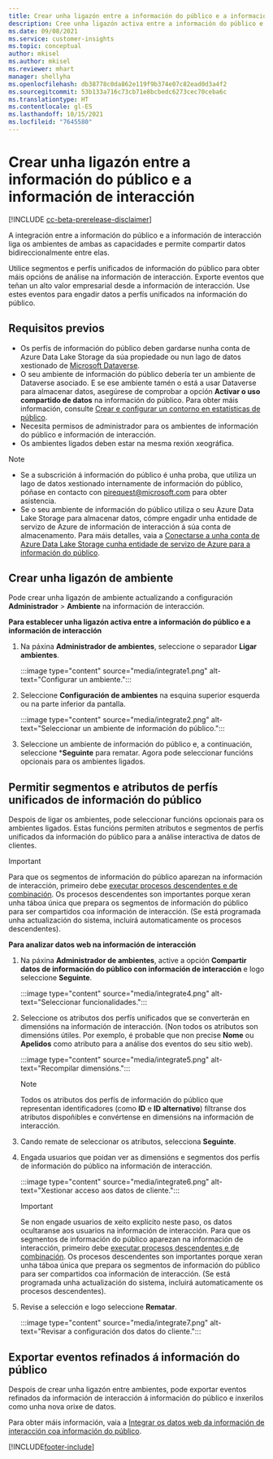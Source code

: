 ```yaml
---
title: Crear unha ligazón entre a información do público e a información de interacción
description: Cree unha ligazón activa entre a información do público e a información de interacción para permitir o intercambio bidireccional de datos.
ms.date: 09/08/2021
ms.service: customer-insights
ms.topic: conceptual
author: mkisel
ms.author: mkisel
ms.reviewer: mhart
manager: shellyha
ms.openlocfilehash: db38778c0da862e119f9b374e07c82ead0d3a4f2
ms.sourcegitcommit: 53b133a716c73cb71e8bcbedc6273cec70ceba6c
ms.translationtype: HT
ms.contentlocale: gl-ES
ms.lasthandoff: 10/15/2021
ms.locfileid: "7645580"
---
```

# <a name="create-a-link-between-audience-insights-and-engagement-insights"></a>Crear unha ligazón entre a información do público e a información de interacción

[!INCLUDE [cc-beta-prerelease-disclaimer](includes/cc-beta-prerelease-disclaimer.md)]

A integración entre a información do público e a información de interacción liga os ambientes de ambas as capacidades e permite compartir datos bidireccionalmente entre elas.

Utilice segmentos e perfís unificados de información do público para obter máis opcións de análise na información de interacción. Exporte eventos que teñan un alto valor empresarial desde a información de interacción. Use estes eventos para engadir datos a perfís unificados na información do público.

## <a name="prerequisites"></a>Requisitos previos

- Os perfís de información do público deben gardarse nunha conta de Azure Data Lake Storage da súa propiedade ou nun lago de datos xestionado de [Microsoft Dataverse](/powerapps/maker/data-platform/data-platform-intro.md). 
- O seu ambiente de información do público debería ter un ambiente de Dataverse asociado. E se ese ambiente tamén o está a usar Dataverse para almacenar datos, asegúrese de comprobar a opción **Activar o uso compartido de datos** na información do público. Para obter máis información, consulte [Crear e configurar un contorno en estatísticas de público](../audience-insights/create-environment.md).
- Necesita permisos de administrador para os ambientes de información do público e información de interacción.
- Os ambientes ligados deben estar na mesma rexión xeográfica.

> [!NOTE]
> - Se a subscrición á información do público é unha proba, que utiliza un lago de datos xestionado internamente de información do público, póñase en contacto con [pirequest@microsoft.com](mailto:pirequest@microsoft.com) para obter asistencia. 
> - Se o seu ambiente de información do público utiliza o seu Azure Data Lake Storage para almacenar datos, cómpre engadir unha entidade de servizo de Azure de información de interacción á súa conta de almacenamento. Para máis detalles, vaia a [Conectarse a unha conta de Azure Data Lake Storage cunha entidade de servizo de Azure para a información do público](../audience-insights/connect-service-principal.md). 


## <a name="create-an-environment-link"></a>Crear unha ligazón de ambiente

Pode crear unha ligazón de ambiente actualizando a configuración **Administrador** > **Ambiente** na información de interacción.

**Para establecer unha ligazón activa entre a información do público e a información de interacción**

1. Na páxina **Administrador de ambientes**, seleccione o separador **Ligar ambientes**.

    :::image type="content" source="media/integrate1.png" alt-text="Configurar un ambiente.":::

1. Seleccione **Configuración de ambientes** na esquina superior esquerda ou na parte inferior da pantalla.

     :::image type="content" source="media/integrate2.png" alt-text="Seleccionar un ambiente de información do público.":::

1. Seleccione un ambiente de información do público e, a continuación, seleccione ***Seguinte** para rematar. Agora pode seleccionar funcións opcionais para os ambientes ligados.
 
## <a name="enable-audience-insights-unified-profiles-attributes-and-segments"></a>Permitir segmentos e atributos de perfís unificados de información do público

Despois de ligar os ambientes, pode seleccionar funcións opcionais para os ambientes ligados. Estas funcións permiten atributos e segmentos de perfís unificados da información do público para a análise interactiva de datos de clientes.

> [!IMPORTANT]
> Para que os segmentos de información do público aparezan na información de interacción, primeiro debe [executar procesos descendentes e de combinación](../audience-insights/merge-entities.md). Os procesos descendentes son importantes porque xeran unha táboa única que prepara os segmentos de información do público para ser compartidos coa información de interacción. (Se está programada unha actualización do sistema, incluirá automaticamente os procesos descendentes).

**Para analizar datos web na información de interacción**

1. Na páxina **Administrador de ambientes**, active a opción **Compartir datos de información do público con información de interacción** e logo seleccione **Seguinte**.

    :::image type="content" source="media/integrate4.png" alt-text="Seleccionar funcionalidades.":::

1. Seleccione os atributos dos perfís unificados que se converterán en dimensións na información de interacción. (Non todos os atributos son dimensións útiles. Por exemplo, é probable que non precise **Nome** ou **Apelidos** como atributo para a análise dos eventos do seu sitio web).

    :::image type="content" source="media/integrate5.png" alt-text="Recompilar dimensións.":::

   >[!NOTE]
   > Todos os atributos dos perfís de información do público que representan identificadores (como **ID** e **ID alternativo**) fíltranse dos atributos dispoñibles e convértense en dimensións na información de interacción.

1. Cando remate de seleccionar os atributos, selecciona **Seguinte**.
1. Engada usuarios que poidan ver as dimensións e segmentos dos perfís de información do público na información de interacción.

    :::image type="content" source="media/integrate6.png" alt-text="Xestionar acceso aos datos de cliente.":::

   > [!IMPORTANT]
   > Se non engade usuarios de xeito explícito neste paso, os datos ocultaranse aos usuarios na información de interacción.
   > Para que os segmentos de información do público aparezan na información de interacción, primeiro debe [executar procesos descendentes e de combinación](../audience-insights/merge-entities.md). Os procesos descendentes son importantes porque xeran unha táboa única que prepara os segmentos de información do público para ser compartidos coa información de interacción. (Se está programada unha actualización do sistema, incluirá automaticamente os procesos descendentes).

1. Revise a selección e logo seleccione **Rematar**.

    :::image type="content" source="media/integrate7.png" alt-text="Revisar a configuración dos datos do cliente.":::

## <a name="export-refined-events-to-audience-insights"></a>Exportar eventos refinados á información do público

Despois de crear unha ligazón entre ambientes, pode exportar eventos refinados da información de interacción á información do público e inxerilos como unha nova orixe de datos. 

Para obter máis información, vaia a [Integrar os datos web da información de interacción coa información do público](../audience-insights/integrate-engagement-insights.md).

<!--
## Share engagement insights refined events with audience insights

After you create a link between environments, a new option becomes available for you to share [refined events](refined-events.md) with audience insights.

Consider the following when creating refined events for audience insights: 

- Provide a meaningful name for the refined event. It will be used as an activity name in audience insights.
- Select at least the following properties to create an activity in audience insights: 
    - Signal.Action.Name indicates the activity details.
    - Signal.User.Id maps with the customer ID.
    - Signal.View.Uri is a web address as a basis for segments or measures.
    - Signal.Export.Id is a primary key for events.
    - Signal.Timestamp determines the date and time for the activity.

To share refined events:

1. From the engagement insights menu, select **Data** and then select the **Events** tab.
2. On the **Action** menu, select **Share as activity**.

    :::image type="content" source="media/integrate8.png" alt-text="Data shared events settings.":::

3. You can view and stop actively shared events on the **Export and Sharing** tab.
4. -- per Michael K, we need a mock here (Mukesh needs to update to reflect what happens in AUI once a user shares a refined event (i.e. no longer AUI, data wrangler needs to go discover data in the storage, the shared event is available as a DS and entity, correct?)

### Attach refined events shared as activities to unified profiles in audience insights

You can bring customer web activity data from engagement insights into audience insights. In addition to transactional, demographic, or behavioral data, you can view activities on the web in unified customer profiles. You can then use these profiles to get insights such as segments, measures, and predictions for audience activation.

Follow the steps in [data unification](../audience-insights/data-unification.md) to map, match, and merge website authentication information to unified profiles in audience insights.

You can also share refined events that are now available in audience insights, identified as data sources and entities. 

Next, you can relate event data from engagement insights as unified activities in customer profiles.

### Relate refined event data as an activity of a customer profile

After unifying the data, you can configure the activity for the customer profile. For more information, go to [Customer activities](../audience-insights/activities.md).

:::image type="content" source="media/web-event-activity.png" alt-text="Activities page with expanded Edit activity pane.":::

Next, configure the new activity by using mapping elements: 

- **Primary Key**: Signal.Export.Id, a unique ID that is available for every event record in engagement insights. This property is automatically generated.

- **Timestamp**: Signal.Timestamp in the event property.

- **Event**: Signal.Name, the event name that you want to track.

- **Web address**: Signal.View.Uri that refers to the URI of the page that created the event.

- **Details**: Signal.Action.Name to represent the information to associate with the event. The selected property in this case indicates that the event is for email promotion.

- **Activity type**: In this example, we choose the existing activity type WebLog. This selection is a useful filter option to run prediction models or create segments based on this activity type.

- **Set up relationship**: This important setting ties the activity to existing customer profiles. **Signal.User.Id** is the identifier configured in the SDK to be collected. It relates to the user ID in other data sources that are configured in audience insights. 

This example configures the relationship between Signal.User.Id and RetailCustomers:CustomerRetailId, which is the primary key that was identified in the map step of the data unification process.

After processing the activities, you can review customer records and open a customer card to see activities from engagement insights in the timeline. 

> [!TIP]
> To find a customer ID that has an engagement insights activity, go to **Entities** and preview the data for the UnifiedActivity entity. **ActivityTypeDisplay = WebLog** contains the engagement insights activity configured in the preceding example. Copy the customer ID for one of those records and search<!--note from editor: Edit okay? I couldn't quite follow this.-- > for that ID on the **Customers** page.

--> 

[!INCLUDE[footer-include](../includes/footer-banner.md)]
